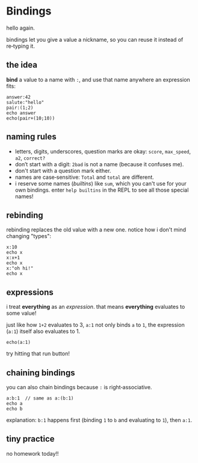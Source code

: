# Bindings

hello again.

bindings let you give a value a nickname, so you can reuse it instead of re‑typing it.

## the idea

**bind** a value to a name with `:`, and use that name anywhere an expression fits:

```wq
answer:42
salute:"hello"
pair:(1;2)
echo answer
echo(pair+(10;10))
```

## naming rules

* letters, digits, underscores, question marks are okay: `score`, `max_speed`, `a2`, `correct?`
* don’t start with a digit: `2bad` is not a name (because it confuses me).
* don't start with a question mark either.
* names are case‑sensitive: `Total` and `total` are different.
* i reserve some names (*builtins*) like `sum`, which you can't use for your own bindings. enter `help builtins` in the REPL to see all those special names!

## rebinding

rebinding replaces the old value with a new one. notice how i don't mind changing "types":

```wq
x:10
echo x
x:x+1
echo x
x:"oh hi!"
echo x
```

## expressions

i treat **everything** as an *expression*. that means **everything** evaluates to some value!

just like how `1+2` evaluates to 3, `a:1` not only binds `a` to `1`, the expression (`a:1`) itself also evaluates to 1.

```wq
echo(a:1)
```

try hitting that run button!

## chaining bindings

you can also chain bindings because `:` is right‑associative.

```wq
a:b:1  // same as a:(b:1)
echo a
echo b
```

explanation: `b:1` happens first (binding `1` to `b` and evaluating to `1`), then `a:1`.

## tiny practice

no homework today!!
